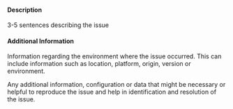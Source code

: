 #### Description

3-5 sentences describing the issue

#### Additional Information

Information regarding the environment where the issue occurred. This can include
information such as location, platform, origin, version or environment. 

Any additional information, configuration or data that might be necessary or helpful to reproduce the issue and help in identification and resolution of the issue.

